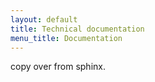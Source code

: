 ```yaml
---
layout: default
title: Technical documentation
menu_title: Documentation
---
```


copy over from sphinx. 
